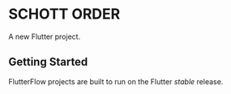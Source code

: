 # SCHOTT ORDER

A new Flutter project.

## Getting Started

FlutterFlow projects are built to run on the Flutter _stable_ release.
